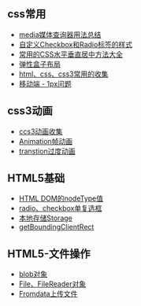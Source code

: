 <!--
 * @Description: In User Settings Edit
 * @Author: your name
 * @Date: 2019-09-01 10:43:57
 * @LastEditTime: 2019-09-01 11:28:07
 * @LastEditors: Please set LastEditors
 -->


## css常用
- [media媒体查询器用法总结](./Marklist/list-1/media媒体查询器用法总结.md)      
- [自定义Checkbox和Radio标签的样式](./Marklist/list-1/checkbox和radio标签的样式自定义.md) 
- [常用的CSS水平垂直居中方法大全](./Marklist/list-1/常用的CSS水平垂直居中方法大全.md)
- [弹性盒子布局](./Marklist/list-1/弹性盒子布局.md)
- [html、css、css3常用的收集](./Marklist/list-1/html、css、css3常用的收集.md)
- [移动端 - 1px问题](./Marklist/list-1/Marklist/list-1) 

## css3动画 
- [ccs3动画收集 ](./Marklist/list-1/ccs3动画收集.md)
- [Animation帧动画](./Marklist/list-1/Animation帧动画.md)
- [transtion过度动画](./Marklist/list-1/transtion过度动画.md)


## HTML5基础  
- [HTML DOM的nodeType值](./Marklist/list-2/dom的nodeType值.md)
- [radio、checkbox单复选框](./Marklist/list-2/radio、checkbox单复选框.md)
- [本地存储Storage](./Marklist/list-2/Storage.md)     
- [getBoundingClientRect](./Marklist/list-2/getBoundingClientRect.md)    


## HTML5-文件操作
- [blob对象](./Marklist/list-2/Blob.md)     
- [File、FileReader对象](./Marklist/list-2/file.md)  
- [Fromdata上传文件](./Marklist/list-2/file.md)     
